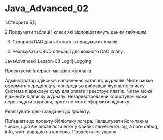 # Java_Advanced_02

1.Створити БД 

2.Придумати таблиці і класи які відповідатимуть даним таблицям.

3. Створити DAO для кожного із придуматих класів

4. Реалізувати CRUD операції для кожного DAO класу . 


JavaAdvanced_Lesson-03
Log4j Logging

Проектуємо Інтернет-магазин журналів.

Адміністратор здійснює наповнення каталогу журналів.
Читач може оформити передоплату, попередньо вибравши журнал зі списку.
Система підраховує суму для оплати і реєструє платіж.
Читач може відмінити підписку журналу.
Незареєстрований користувач може переглядати журнали, проте не може оформити підписку.

Реалiзувати деякi завдання до проекту:

Під'єднати до проекту бібліотеку логера.
Налаштувати його таким чином, щоб він писав логи error у файлик server.error.log, а логи debug, info, warn виводив на консоль.
Провести логування.

